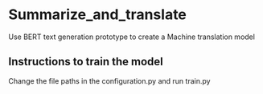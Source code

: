 # Summarize_and_translate
Use BERT text generation prototype to create a Machine translation model

## Instructions to train the model
Change the file paths in the configuration.py and run train.py

